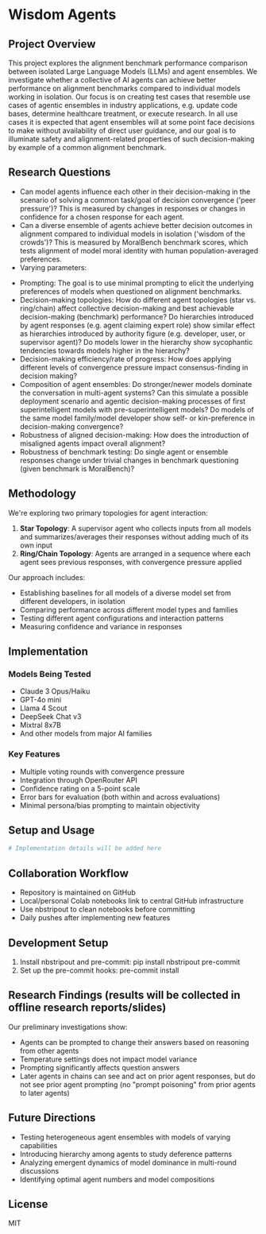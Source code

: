 # Wisdom Agents

## Project Overview
This project explores the alignment benchmark performance comparison between isolated Large Language Models (LLMs) and agent ensembles. We investigate whether a collective of AI agents can achieve better performance on alignment benchmarks compared to individual models working in isolation.
Our focus is on creating test cases that resemble use cases of agentic ensembles in industry applications, e.g. update code bases, determine healthcare treatment, or execute research. In all use cases it is expected that agent ensembles will at some point face decisions to make without availability of direct user guidance, and our goal is to illuminate safety and alignment-related properties of such decision-making by example of a common alignment benchmark.  

## Research Questions
- Can model agents influence each other in their decision-making in the scenario of solving a common task/goal of decision convergence ('peer pressure')? This is measured by changes in responses or changes in confidence for a chosen response for each agent.
- Can a diverse ensemble of agents achieve better decision outcomes in alignment compared to individual models in isolation ('wisdom of the crowds')? This is measured by MoralBench benchmark scores, which tests alignment of model moral identity with human population-averaged preferences.
- Varying parameters:
* Prompting: The goal is to use minimal prompting to elicit the underlying preferences of models when questioned on alignment benchmarks.
* Decision-making topologies: How do different agent topologies (star vs. ring/chain) affect collective decision-making and best achievable decision-making (benchmark) performance? Do hierarchies introduced by agent responses (e.g. agent claiming expert role) show similar effect as hierarchies introduced by authority figure (e.g. developer, user, or supervisor agent)? Do models lower in the hierarchy show sycophantic tendencies towards models higher in the hierarchy?
* Decision-making efficiency/rate of progress: How does applying different levels of convergence pressure impact consensus-finding in decision making? 
* Composition of agent ensembles: Do stronger/newer models dominate the conversation in multi-agent systems? Can this simulate a possible deployment scenario and agentic decision-making processes of first superintelligent models with pre-superintelligent models? Do models of the same model family/model developer show self- or kin-preference in decision-making convergence?
* Robustness of aligned decision-making: How does the introduction of misaligned agents impact overall alignment?
* Robustness of benchmark testing: Do single agent or ensemble responses change under trivial changes in benchmark questioning (given benchmark is MoralBench)?

## Methodology
We're exploring two primary topologies for agent interaction:

1. **Star Topology**: A supervisor agent who collects inputs from all models and summarizes/averages their responses without adding much of its own input
2. **Ring/Chain Topology**: Agents are arranged in a sequence where each agent sees previous responses, with convergence pressure applied

Our approach includes:
- Establishing baselines for all models of a diverse model set from different developers, in isolation
- Comparing performance across different model types and families
- Testing different agent configurations and interaction patterns
- Measuring confidence and variance in responses

## Implementation

### Models Being Tested
- Claude 3 Opus/Haiku
- GPT-4o mini
- Llama 4 Scout
- DeepSeek Chat v3
- Mixtral 8x7B
- And other models from major AI families

### Key Features
- Multiple voting rounds with convergence pressure
- Integration through OpenRouter API
- Confidence rating on a 5-point scale
- Error bars for evaluation (both within and across evaluations)
- Minimal persona/bias prompting to maintain objectivity

## Setup and Usage
```python
# Implementation details will be added here
```

## Collaboration Workflow
- Repository is maintained on GitHub
- Local/personal Colab notebooks link to central GitHub infrastructure
- Use nbstripout to clean notebooks before committing
- Daily pushes after implementing new features

## Development Setup
1. Install nbstripout and pre-commit:
   pip install nbstripout pre-commit
2. Set up the pre-commit hooks:
   pre-commit install

## Research Findings (results will be collected in offline research reports/slides)
Our preliminary investigations show:
- Agents can be prompted to change their answers based on reasoning from other agents
- Temperature settings does not impact model variance
- Prompting significantly affects question answers
- Later agents in chains can see and act on prior agent responses, but do not see prior agent prompting (no "prompt poisoning" from prior agents to later agents)

## Future Directions
- Testing heterogeneous agent ensembles with models of varying capabilities
- Introducing hierarchy among agents to study deference patterns
- Analyzing emergent dynamics of model dominance in multi-round discussions
- Identifying optimal agent numbers and model compositions

## License
MIT
